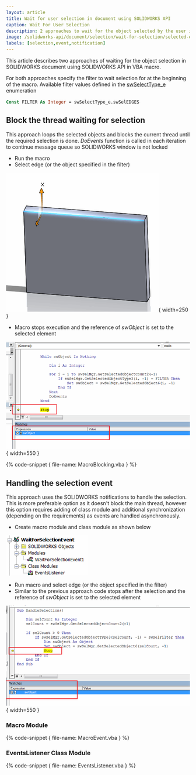 ```yaml
---
layout: article
title: Wait for user selection in document using SOLIDWORKS API
caption: Wait For User Selection
description: 2 approaches to wait for the object selected by the user in VBA macro using SOLIDWORKS API
image: /solidworks-api/document/selection/wait-for-selection/selected-edge.png
labels: [selection,event,notification]
---
```

This article describes two approaches of waiting for the object selection in SOLIDWORKS document using SOLIDWORKS API in VBA macro.

For both approaches specify the filter to wait selection for at the beginning of the macro. Available filter values defined in the [swSelectType_e](http://help.solidworks.com/2014/english/api/swconst/SolidWorks.Interop.swconst~SolidWorks.Interop.swconst.swSelectType_e.html) enumeration

~~~ vb
Const FILTER As Integer = swSelectType_e.swSelEDGES
~~~

## Block the thread waiting for selection

This approach loops the selected objects and blocks the current thread until the required selection is done. *DoEvents* function is called in each iteration to continue message queue so SOLIDWORKS window is not locked

* Run the macro
* Select edge (or the object specified in the filter)

![Selected edge](selected-edge.png){ width=250 }

* Macro stops execution and the reference of *swObject* is set to the selected element

![VBA macro stops once specified object is selected](selection-stop-execution.png){ width=550 }

{% code-snippet { file-name: MacroBlocking.vba } %}

## Handling the selection event

This approach uses the SOLIDWORKS notifications to handle the selection. This is more preferable option as it doesn't block the main thread, however this option requires adding of class module and additional synchronization (depending on the requirements) as events are handled asynchronously.

* Create macro module and class module as shown below

![Macro solution tree](macro-solution-tree.png)

* Run macro and select edge (or the object specified in the filter)
* Similar to the previous approach code stops after the selection and the reference of *swObject* is set to the selected element

![VBA macro stops once specified object is selected via notification](selection-event-stop-execution.png){ width=550 }

### Macro Module

{% code-snippet { file-name: MacroEvent.vba } %}

### EventsListener Class Module

{% code-snippet { file-name: EventsListener.vba } %}
